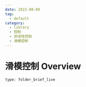 ```yaml
---
date: 2022-08-09
tag:
  - default
category:
  - library
  - 控制
  - 非线性控制
  - 滑模控制
---
```


# 滑模控制 Overview
 
```ccard
type: folder_brief_live
```
 
